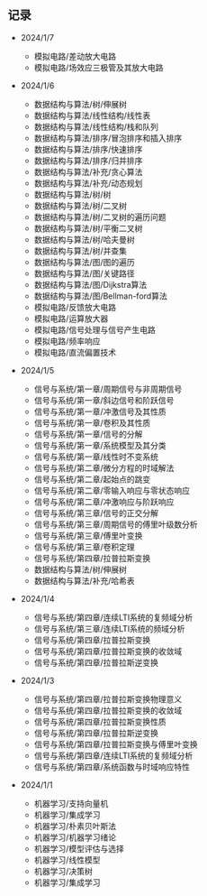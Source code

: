 **记录**
------------------------------------------
* 2024/1/7
    * 模拟电路/差动放大电路
    * 模拟电路/场效应三极管及其放大电路

* 2024/1/6
    * 数据结构与算法/树/伸展树
    * 数据结构与算法/线性结构/线性表
    * 数据结构与算法/线性结构/栈和队列
    * 数据结构与算法/排序/冒泡排序和插入排序
    * 数据结构与算法/排序/快速排序
    * 数据结构与算法/排序/归并排序
    * 数据结构与算法/补充/贪心算法
    * 数据结构与算法/补充/动态规划
    * 数据结构与算法/树/树
    * 数据结构与算法/树/二叉树
    * 数据结构与算法/树/二叉树的遍历问题
    * 数据结构与算法/树/平衡二叉树
    * 数据结构与算法/树/哈夫曼树
    * 数据结构与算法/树/并查集
    * 数据结构与算法/图/图的遍历
    * 数据结构与算法/图/关键路径
    * 数据结构与算法/图/Dijkstra算法
    * 数据结构与算法/图/Bellman-ford算法
    * 模拟电路/反馈放大电路
    * 模拟电路/运算放大器
    * 模拟电路/信号处理与信号产生电路
    * 模拟电路/频率响应
    * 模拟电路/直流偏置技术
    
* 2024/1/5
    * 信号与系统/第一章/周期信号与非周期信号
    * 信号与系统/第一章/斜边信号和阶跃信号
    * 信号与系统/第一章/冲激信号及其性质
    * 信号与系统/第一章/卷积及其性质
    * 信号与系统/第一章/信号的分解
    * 信号与系统/第一章/系统模型及其分类
    * 信号与系统/第一章/线性时不变系统
    * 信号与系统/第二章/微分方程的时域解法
    * 信号与系统/第二章/起始点的跳变
    * 信号与系统/第二章/零输入响应与零状态响应
    * 信号与系统/第二章/冲激响应与阶跃响应
    * 信号与系统/第三章/信号的正交分解
    * 信号与系统/第三章/周期信号的傅里叶级数分析
    * 信号与系统/第三章/傅里叶变换
    * 信号与系统/第三章/卷积定理
    * 信号与系统/第四章/拉普拉斯变换
    * 数据结构与算法/树/伸展树
    * 数据结构与算法/补充/哈希表

* 2024/1/4
    * 信号与系统/第四章/连续LTI系统的复频域分析
    * 信号与系统/第三章/连续LTI系统的频域分析
    * 信号与系统/第四章/拉普拉斯变换
    * 信号与系统/第四章/拉普拉斯变换的收敛域
    * 信号与系统/第四章/拉普拉斯逆变换

* 2024/1/3
    * 信号与系统/第四章/拉普拉斯变换物理意义
    * 信号与系统/第四章/拉普拉斯变换的收敛域
    * 信号与系统/第四章/拉普拉斯变换性质
    * 信号与系统/第四章/拉普拉斯逆变换
    * 信号与系统/第四章/拉普拉斯变换与傅里叶变换
    * 信号与系统/第四章/连续LTI系统的复频域分析
    * 信号与系统/第四章/系统函数与时域响应特性

* 2024/1/1
    * 机器学习/支持向量机
    * 机器学习/集成学习
    * 机器学习/朴素贝叶斯法
    * 机器学习/机器学习绪论
    * 机器学习/模型评估与选择
    * 机器学习/线性模型
    * 机器学习/决策树
    * 机器学习/集成学习
